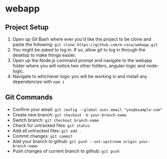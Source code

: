 # webapp
## Project Setup
1. Open up Git Bash where ever you'd like the project to be clone and paste the following: `git clone https://github.com/m-casa/webapp.git`
2. You might be asked to log in. If so, allow git to log in through the desktop to make things easier.
3. Open up the Node.js command prompt and navigate to the webapp folder where you will notice two other folders, angular-logic and node-logic.
4. Navigate to whichever logic you will be working in and install any dependencies with `npm i`

## Git Commands
- Confirm your email: `git config --global user.email "you@example.com"`
- Create new branch: `git checkout -b your-branch-name`
- Switch branch: `git checkout branch-name`
- Check for untracked files: `git status`
- Add all untracked files: `git add .`
- Commit changes: `git commit`
- Add your branch to github: `git push --set-upstream origin your-branch-name`
- Push changes of current branch to github: `git push`
